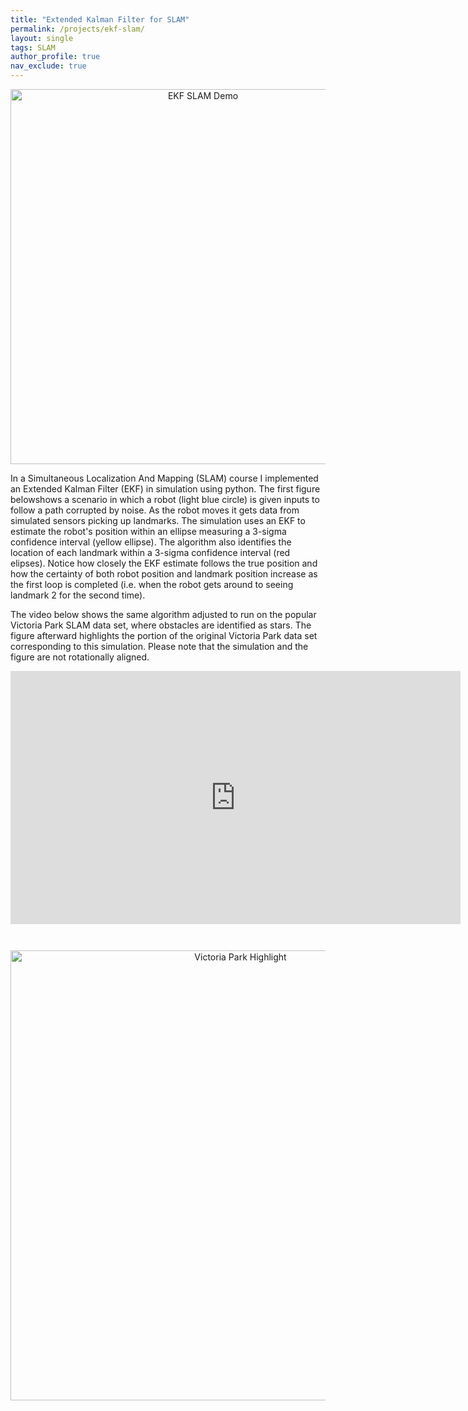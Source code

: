 ```yaml
---
title: "Extended Kalman Filter for SLAM"
permalink: /projects/ekf-slam/
layout: single
tags: SLAM
author_profile: true
nav_exclude: true
---
```


<p align="center">
  <img src="{{ site.baseurl }}/assets/images/ekf-task-1.gif" width="600" alt="EKF SLAM Demo">
</p>

In a Simultaneous Localization And Mapping (SLAM) course I implemented an Extended Kalman Filter (EKF) in simulation using python. The first figure belowshows a scenario in which a robot (light blue circle) is given inputs to follow a path corrupted by noise. As the robot moves it gets data from simulated sensors picking up landmarks. The simulation uses an EKF to estimate the robot's position within an ellipse measuring a 3-sigma confidence interval (yellow ellipse). The algorithm also identifies the location of each landmark within a 3-sigma confidence interval (red elipses). Notice how closely the EKF estimate follows the true position and how the certainty of both robot position and landmark position increase as the first loop is completed (i.e. when the robot gets around to seeing landmark 2 for the second time).

The video below shows the same algorithm adjusted to run on the popular Victoria Park SLAM data set, where obstacles are identified as stars. The figure afterward highlights the portion of the original Victoria Park data set corresponding to this simulation. Please note that the simulation and the figure are not rotationally aligned.

<iframe width="720" height="405" 
        src="https://www.youtube.com/embed/IKZ6lQ8pQ8k" 
        frameborder="0" 
        allowfullscreen>
</iframe>

<!-- Spacer div -->
<div style="height: 2em;"></div>

<p align="center">
  <img src="{{ site.baseurl }}/assets/images/VictoriaParkHighlight.png" width="720" alt="Victoria Park Highlight">
</p>
